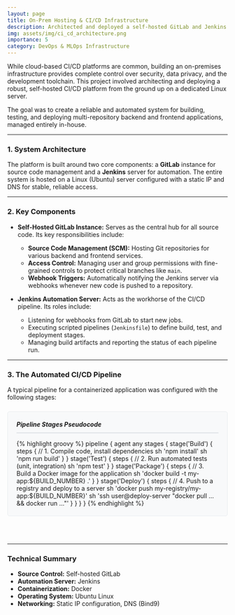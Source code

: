 ```yaml
---
layout: page
title: On-Prem Hosting & CI/CD Infrastructure
description: Architected and deployed a self-hosted GitLab and Jenkins platform for robust, automated software delivery.
img: assets/img/ci_cd_architecture.png
importance: 5
category: DevOps & MLOps Infrastructure
---
```


While cloud-based CI/CD platforms are common, building an on-premises infrastructure provides complete control over security, data privacy, and the development toolchain. This project involved architecting and deploying a robust, self-hosted CI/CD platform from the ground up on a dedicated Linux server.

The goal was to create a reliable and automated system for building, testing, and deploying multi-repository backend and frontend applications, managed entirely in-house.

---

### 1. System Architecture

The platform is built around two core components: a **GitLab** instance for source code management and a **Jenkins** server for automation. The entire system is hosted on a Linux (Ubuntu) server configured with a static IP and DNS for stable, reliable access.

---

### 2. Key Components

*   **Self-Hosted GitLab Instance:** Serves as the central hub for all source code. Its key responsibilities include:
    *   **Source Code Management (SCM):** Hosting Git repositories for various backend and frontend services.
    *   **Access Control:** Managing user and group permissions with fine-grained controls to protect critical branches like `main`.
    *   **Webhook Triggers:** Automatically notifying the Jenkins server via webhooks whenever new code is pushed to a repository.

*   **Jenkins Automation Server:** Acts as the workhorse of the CI/CD pipeline. Its roles include:
    *   Listening for webhooks from GitLab to start new jobs.
    *   Executing scripted pipelines (`Jenkinsfile`) to define build, test, and deployment stages.
    *   Managing build artifacts and reporting the status of each pipeline run.

---

### 3. The Automated CI/CD Pipeline

A typical pipeline for a containerized application was configured with the following stages:

<div style="background-color: #f8f9fa; border: 1px solid #e9ecef; padding: 20px; border-radius: 5px; margin-top: 1.5rem; margin-bottom: 2rem;">
  <h5 style="margin-top:0; border-bottom: 2px solid #dee2e6; padding-bottom: 10px; margin-bottom: 15px;">Pipeline Stages Pseudocode</h5>
{% highlight groovy %}
pipeline {
    agent any
    stages {
        stage('Build') {
            steps {
                // 1. Compile code, install dependencies
                sh 'npm install'
                sh 'npm run build'
            }
        }
        stage('Test') {
            steps {
                // 2. Run automated tests (unit, integration)
                sh 'npm test'
            }
        }
        stage('Package') {
            steps {
                // 3. Build a Docker image for the application
                sh 'docker build -t my-app:${BUILD_NUMBER} .'
            }
        }
        stage('Deploy') {
            steps {
                // 4. Push to a registry and deploy to a server
                sh 'docker push my-registry/my-app:${BUILD_NUMBER}'
                sh 'ssh user@deploy-server "docker pull ... && docker run ..."'
            }
        }
    }
}
{% endhighlight %}
</div>

<br>

---
### Technical Summary
- **Source Control:** Self-hosted GitLab
- **Automation Server:** Jenkins
- **Containerization:** Docker
- **Operating System:** Ubuntu Linux
- **Networking:** Static IP configuration, DNS (Bind9)